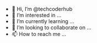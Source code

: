 - 👋 Hi, I’m @techcoderhub
- 👀 I’m interested in ...
- 🌱 I’m currently learning ...
- 💞️ I’m looking to collaborate on ...
- 📫 How to reach me ...

<!---
techcoderhub/techcoderhub is a ✨ special ✨ repository because its `README.md` (this file) appears on your GitHub profile.
You can click the Preview link to take a look at your changes.
--->
